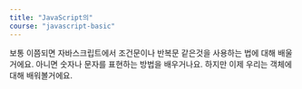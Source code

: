 ```yaml
---
title: "JavaScript의"
course: "javascript-basic"
---
```










보통 이쯤되면 자바스크립트에서 조건문이나 반복문 같은것을 사용하는 법에 대해 배울거에요. 아니면 숫자나 문자를 표현하는 방법을 배우거나요. 하지만 이제 우리는 객체에 대해 배워볼거에요.

